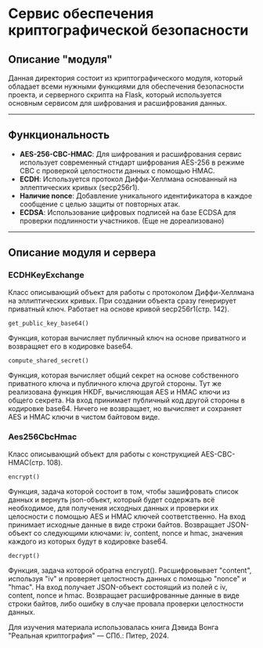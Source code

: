 # Сервис обеспечения криптографической безопасности

## Описание "модуля"

Данная директория состоит из криптографического модуля, который обладает всеми нужными функциями для обеспечения безопасности проекта, и серверного скрипта на Flask, который используется основным сервисом для шифрования и расшифрования данных. 

---

## Функциональность

- **AES-256-CBC-HMAC**: Для шифрования и расшифрования сервис использует современный стндарт шифрования AES-256 в режиме CBC с проверкой целостности данных с помощью HMAC.
- **ECDH**: Используется протокол Диффи-Хеллмана основанный на эллептических кривых (secp256r1).
- **Наличие nonce**: Добавление уникального идентификатора в каждое сообщение с целью защиты от повторных атак.
- **ECDSA**: Использование цифровых подписей на базе ECDSA для проверки подлинности
участников. (Еще не дореализовано)

---

## Описание модуля и сервера

### ECDHKeyExchange

Класс описывающий объект для работы с протоколом Диффи-Хеллмана на эллиптических кривых. При создании объекта сразу генерирует приватный ключ. Работает на основе кривой secp256r1(стр. 142).

`get_public_key_base64()`

Функция, которая вычисляет публичный ключ на основе приватного и возвращяет его в кодировке base64.

`compute_shared_secret()`

Функция, которая вычисляет общий секрет на основе собственного приватного ключа и публичного ключа другой стороны. 
Тут же реализована функция HKDF, вычисляющая AES и HMAC ключи из общего секрета.
На вход принимает публичный код другой стороны в кодировке base64. Ничего не возвращает, но вычисляет и сохраняет AES и HMAC ключи в чистом байтовом виде.

### Aes256CbcHmac

Класс описывающий объект для работы с конструкцией AES-CBC-HMAC(стр. 108).

`encrypt()`

Функция, задача которой состоит в том, чтобы зашифровать список данных и вернуть json-объект, который будет содержать всё необходимое, для получения исходных данных и проверки их целосности с помощью AES и HMAC ключей соответственно. 
На вход принимает исходные данные в виде строки байтов. Возвращает JSON-объект со следующими ключами: iv, content, nonce и hmac, значения каждого из которых будут в кодировке base64.

`decrypt()`

Функция, задача которой обратна encrypt(). Расшифровывает "content", используя "iv" и проверяет целостность данных с помощью "nonce" и "hmac".
На вход получает JSON-объект состоящий из полей с iv, content, nonce и hmac. Возвращает расшифрованные данные в виде строки байтов, либо ошибку в случае провала проверки целостности данных.


Для изучения материала использовалась книга Дэвида Вонга "Реальная криптография" — СПб.: Питер, 2024.